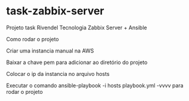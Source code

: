 # task-zabbix-server
Projeto task Rivendel Tecnologia Zabbix Server + Ansible

Como rodar o projeto

Criar uma instancia manual na AWS

Baixar a chave pem para adicionar ao diretório do projeto

Colocar o ip da instancia no arquivo hosts

Executar o comando ansible-playbook -i hosts playbook.yml  -vvvv para rodar o projeto


